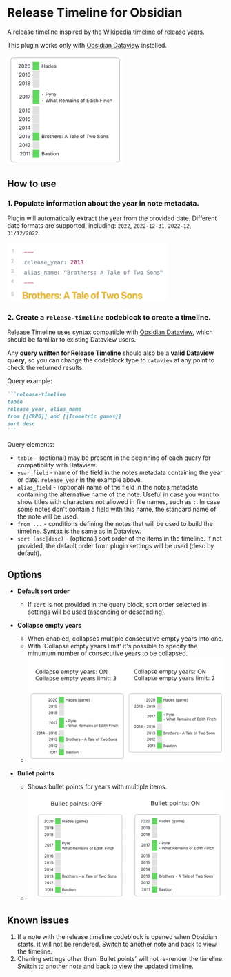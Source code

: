 # Release Timeline for Obsidian

A release timeline inspired by the [Wikipedia timeline of release years](https://en.wikipedia.org/wiki/Template:Timeline_of_release_years).

This plugin works only with [Obsidian Dataview](https://github.com/blacksmithgu/obsidian-dataview) installed.

<img src="https://raw.githubusercontent.com/cakechaser/obsidian-release-timeline/master/assets/timeline.png" width="270">

## How to use

### 1. Populate information about the year in note metadata.

Plugin will automatically extract the year from the provided date.
Different date formats are supported, including: `2022`, `2022-12-31`, `2022-12`, `31/12/2022`.

<img src="https://raw.githubusercontent.com/cakechaser/obsidian-release-timeline/master/assets/release%20year.png" width="370">

### 2. Create a `release-timeline` codeblock to create a timeline.

Release Timeline uses syntax compatible with [Obsidian Dataview](https://github.com/blacksmithgu/obsidian-dataview), which should be familiar to existing Dataview users.

Any **query written for Release Timeline** should also be a **valid Dataview query**, so you can change the codeblock type to `dataview` at any point to check the returned results.

Query example:
~~~markdown
```release-timeline
table 
release_year, alias_name
from [[CRPG]] and [[Isometric games]]
sort desc
```
~~~

Query elements:
- `table` - (optional) may be present in the beginning of each query for compatibility with Dataview.
- `year_field` - name of the field in the notes metadata containing the year or date. `release_year` in the example above.
- `alias_field` - (optional) name of the field in the notes metadata containing the alternative name of the note. Useful in case you want to show titles with characters not allowed in file names, such as `:`. In case some notes don't contain a field with this name, the standard name of the note will be used.
- `from ...` - conditions defining the notes that will be used to build the timeline. Syntax is the same as in Dataview.
- `sort (asc|desc)` - (optional) sort order of the items in the timeline. If not provided, the default order from plugin settings will be used (desc by default).

## Options
- **Default sort order**
  - If `sort` is not provided in the query block, sort order selected in settings will be used (ascending or descending).

- **Collapse empty years**
  - When enabled, collapses multiple consecutive empty years into one.
  - With 'Collapse empty years limit' it's possible to specify the minumum number of consecutive years to be collapsed.
  - <img src="https://raw.githubusercontent.com/cakechaser/obsidian-release-timeline/master/assets/collapse%20years.png" width="500">

- **Bullet points**
  - Shows bullet points for years with multiple items.
  - <img src="https://raw.githubusercontent.com/cakechaser/obsidian-release-timeline/master/assets/bullets.png" width="500">

## Known issues
1. If a note with the release timeline codeblock is opened when Obsidian starts, it will not be rendered. Switch to another note and back to view the timeline.
2. Chaning settings other than 'Bullet points' will not re-render the timeline. Switch to another note and back to view the updated timeline.
